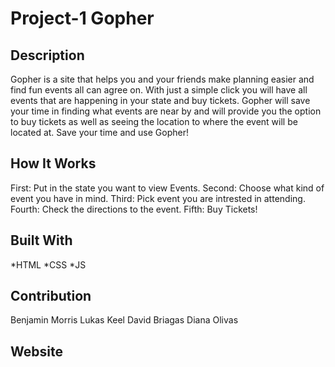 # Project-1  Gopher


## Description
Gopher is a site that helps you and your friends make planning easier and find fun events all can agree on. With just a simple click you will have all events that are happening in your state and buy tickets. Gopher will save your time in finding what events are near by and will provide you the option to buy tickets as well as seeing the location to where the event will be located at. 
Save your time and use Gopher! 

## How It Works
First: Put in the state you want to view Events. 
Second: Choose what kind of event you have in mind. 
Third: Pick event you are intrested in attending.
Fourth: Check the directions to the event.
Fifth: Buy Tickets! 



## Built With 
*HTML *CSS *JS

## Contribution 
Benjamin Morris
Lukas Keel
David Briagas
Diana Olivas

## Website 



